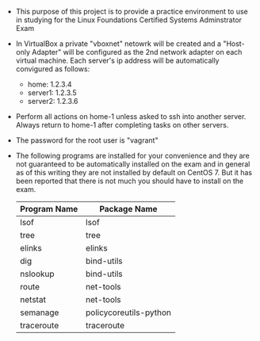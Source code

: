 * This purpose of this project is to provide a practice environment to use in studying for the Linux Foundations Certified Systems Adminstrator Exam

* In VirtualBox a private "vboxnet" netowrk will be created and a  "Host-only Adapter" will be configured as the 2nd network adapter on each virtual machine. Each server's ip address will be automatically convigured as follows:
  * home: 1.2.3.4
  * server1: 1.2.3.5
  * server2: 1.2.3.6
* Perform all actions on home-1 unless asked to ssh into another server. Always return to home-1 after completing tasks on other servers.
* The password for the root user is "vagrant"
* The following programs are installed for your convenience and they are not guaranteed to be automatically installed on the exam and in general as of this writing they are not installed by default on CentOS 7. But it has been reported that there is not much you should have to install on the exam.

  | Program Name | Package Name           |
  | ------------ | ------------           |
  | lsof         | lsof                   |
  | tree         | tree                   |
  | elinks       | elinks                 |
  | dig          | bind-utils             |
  | nslookup     | bind-utils             |
  | route        | net-tools              |
  | netstat      | net-tools              |
  | semanage     | policycoreutils-python |
  | traceroute   | traceroute             |
